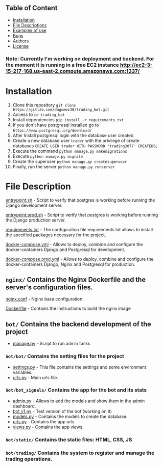 ## Table of Content
* [Installation](#installation)
* [File Descriptions](#file-descriptions)
* [Examples of use](#examples-of-use)
* [Bugs](#bugs)
* [Authors](#authors)
* [License](#license)

### Note: Currently I'm working on deployment and backend. For the moment it is running in a free EC2 instance http://ec2-3-15-217-168.us-east-2.compute.amazonaws.com:1337/

# Installation

1. Clone this repository `git clone https://gitlab.com/dagomez30/trading_bot.git`
2. Access to `cd trading_bot`
3. Install dependencies `pip install -r requirements.txt`
4. If you don't have postgresql installed go to `https://www.postgresql.org/download/`
5. After Install postgresql login with the database user created.
6. Create a new database user `trader` with the privilege of create databases `CREATE USER trader WITH PASSWORD 'trading2077' CREATEDB;`
8. Execute the command `python manage.py makemigrations`
9. Execute `python manage.py migrate`
10. Create the superuser `python manage.py createsuperuser`
11. Finally, run the server `python manage.py runserver`

# File Description

[entrypoint.sh](entrypoint.sh) - Script to verify that postgres is working before running the Django development server.

[entrypoint.prod.sh](entrypoint.prod.sh) - Script to verify that postgres is working before running the Django production server.

[requirements.txt](requirements.txt) - The configuration file requirements.txt allows to install the specified packages necessary for the project.

[docker-compose.yml](docker-compose.yml) - Allows to deploy, combine and configure the docker-containers Django and Postgresql for development.

[docker-compose.prod.yml](docker-compose.prod.yml) - Allows to deploy, combine and configure the docker-containers Django, Nginx and Postgresql for production.

## `nginx/` Contains the Nginx Dockerfile and the server's configuration files.
[nginx.conf](/nginx/nginx.conf) - Nginx base configuration.

[Dockerfile](/nginx/Dockerfile) - Contains the instructions to build the nginx image

## `bot/` Contains the backend development of the project
* [manage.py](bot/manage.py) - Script to run admin tasks

### `bot/bot/` Contains the setting files for the project
* [settings.py](/bot/bot/settings.py) - This file contains the settings and some environment variables.
* [urls.py](/bot/bot/urls.py) - Main urls file.


### `bot/bot_signals/` Contains the app for the bot and its stats
* [admin.py](/bot/bot_signals/admin.py) - Allows to add the models and show them in the admin dashboard.
* [bot_v1.py](/bot/bot_signals/bot_v1.py) - Test version of the bot (working on it)
* [models.py](/bot/bot_signals/models.py) - Contains the models to create the database.
* [urls.py](/bot/bot_signals/urls.py) - Contains the app urls
* [views.py](/bot/bot_signals/views.py) - Contains the app views.

### `bot/static/` Contains the static files: HTML, CSS, JS

### `bot/trading/` Contains the system to register and manage the trading operations.

